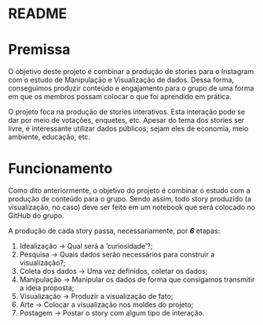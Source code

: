 # README

# Premissa

O objetivo deste projeto é combinar a produção de stories para o Instagram com o estudo de Manipulação e Visualização de dados. Dessa forma, conseguimos produzir conteúdo e engajamento para o grupo de uma forma em que os membros possam colocar o que foi aprendido em prática.

O projeto foca na produção de stories interativos. Esta interação pode se dar por meio de votações, enquetes, etc. Apesar do tema dos stories ser livre, é interessante utilizar dados públicos; sejam eles de economia, meio ambiente, educação, etc.

# Funcionamento

Como dito anteriormente, o objetivo do projeto é combinar o estudo com a produção de conteúdo para o grupo. Sendo assim, todo story produzido (a visualização, no caso) deve ser feito em um notebook que será colocado no GitHub do grupo.

A produção de cada story passa, necessariamente, por ***6*** etapas:

1. Idealização → Qual será a ‘curiosidade’?;
2. Pesquisa → Quais dados serão necessários para construir a visualização?;
3. Coleta dos dados → Uma vez definidos,  coletar os dados;
4. Manipulação → Manipular os dados de forma que consigamos transmitir a ideia proposta;
5. Visualização → Produzir a visualização de fato;
6. Arte → Colocar a visualização nos moldes do projeto;
7. Postagem → Postar o story com algum tipo de interação.
